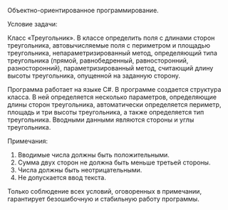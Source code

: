 Объектно-ориентированное программирование.

Условие задачи:

Класс «Треугольник». В классе определить поля с длинами сторон треугольника, автовычисляемые поля с периметром и площадью треугольника, непараметризированный метод, определяющий типа треугольника (прямой, равнобедренный, равносторонний, разносторонний), параметризированный метод, считающий длину высоты треугольника, опущенной на заданную сторону.

Программа работает на языке С#. В программе создается структура класса.  В ней определяется несколько параметров, определяющие длины сторон треугольника, автоматически определяется периметр, площадь и три высоты треугольника, а также определяется тип треугольника. Вводными данными являются стороны и углы треугольника. 

Примечания:

  1. Вводимые числа должны быть положительными.
  2. Сумма двух сторон не должна быть меньше третьей стороны.
  3. Числа должны быть неотрицательными.
  4. Не допускается ввод текста.
  
Только соблюдение всех условий, оговоренных в примечании, гарантирует безошибочную и стабильную работу программы.
